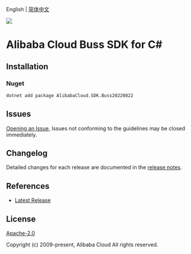 English | [简体中文](README-CN.md)

![](https://aliyunsdk-pages.alicdn.com/icons/AlibabaCloud.svg)

# Alibaba Cloud Buss SDK for C#

## Installation

### Nuget

```bash
dotnet add package AlibabaCloud.SDK.Buss20220822
```

## Issues

[Opening an Issue](https://github.com/aliyun/alibabacloud-csharp-sdk/issues/new), Issues not conforming to the guidelines may be closed immediately.

## Changelog

Detailed changes for each release are documented in the [release notes](./ChangeLog.md).

## References

* [Latest Release](https://github.com/aliyun/alibabacloud-csharp-sdk/)

## License

[Apache-2.0](http://www.apache.org/licenses/LICENSE-2.0)

Copyright (c) 2009-present, Alibaba Cloud All rights reserved.
